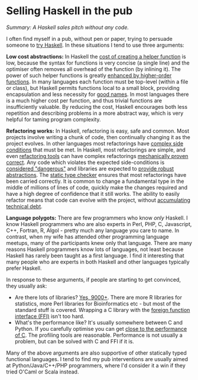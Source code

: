 # Selling Haskell in the pub

_Summary: A Haskell sales pitch without any code._

I often find myself in a pub, without pen or paper, trying to persuade someone to [try Haskell](https://www.haskell.org/). In these situations I tend to use three arguments:

**Low cost abstractions:** In Haskell the [cost of creating a helper function](http://ericlippert.com/2016/02/03/north-of-house/) is low, because the syntax for functions is very concise (a single line) and the optimiser often removes all overhead of the function (by inlining it). The power of such helper functions is greatly [enhanced by higher-order functions](http://www.joelonsoftware.com/items/2006/08/01.html). In many languages each function must be top-level (within a file or class), but Haskell permits functions local to a small block, providing encapsulation and less necessity for [good names](http://www.slideshare.net/pirhilton/how-to-name-things-the-hardest-problem-in-programming). In most languages there is a much higher cost per function, and thus trivial functions are insufficiently valuable. By reducing the cost, Haskell encourages both less repetition and describing problems in a more abstract way, which is very helpful for taming program complexity.

**Refactoring works:** In Haskell, refactoring is easy, safe and common. Most projects involve writing a chunk of code, then continually changing it as the project evolves. In other languages most refactorings have [complex side conditions](https://blogs.msdn.microsoft.com/ericlippert/2011/01/13/not-as-easy-as-it-looks/) that must be met. In Haskell, most refactorings are simple, and even [refactoring tools](https://github.com/ndmitchell/hlint#readme) can have complex refactorings [mechanically proven correct](http://arxiv.org/abs/1306.1340). Any code which violates the expected side-conditions is [considered "dangerous"](http://stackoverflow.com/questions/19371636/am-i-abusing-unsafeperformio) and libraries are expected to [provide robust abstractions](https://tommd.wordpress.com/static-buffers-considered-harmful/). The [static type checker](https://tech.coursera.org/blog/2014/02/18/why-we-love-scala-at-coursera/#type-safety) ensures that most refactorings have been carried correctly. It is common to change a fundamental type in the middle of millions of lines of code, quickly make the changes required and have a high degree of confidence that it still works. The ability to easily refactor means that code can evolve with the project, without [accumulating technical debt](https://en.wikipedia.org/wiki/Technical_debt).

**Language polygots:** There are few programmers who know _only_ Haskell. I know Haskell programmers who are also experts in Perl, PHP, C, Javascript, C++, Fortran, R, Algol - pretty much any language you care to name. In contrast, when my wife has attended other programming language meetups, many of the participants knew only that language. There are many reasons Haskell programmers know lots of languages, not least because Haskell has rarely been taught as a first language. I find it interesting that many people who are experts in both Haskell and other languages typically prefer Haskell.

In response to these arguments, if people are starting to get convinced, they usually ask:

* Are there lots of libraries? [Yes, 9000+](http://hackage.haskell.org/). There are more R libraries for statistics, more Perl libraries for Bioinformatics etc - but most of the standard stuff is covered. Wrapping a C library with the [foreign function interface (FFI)](https://wiki.haskell.org/Foreign_Function_Interface) isn't too hard.
* What's the performance like? It's usually somewhere between C and Python. If you carefully optimise you can get [close to the performance of C](http://lambda.jstolarek.com/2013/04/haskell-as-fast-as-c-a-case-study/). The profiling tools are reasonable. Performance is not usually a problem, but can be solved with C and FFI if it is.

Many of the above arguments are also supportive of other statically typed functional languages. I tend to find my pub interventions are usually aimed at Python/Java/C++/PHP programmers, where I'd consider it a win if they tried O'Caml or Scala instead.
